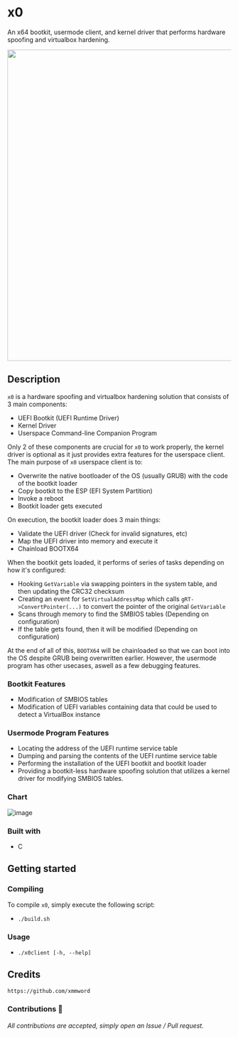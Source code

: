 # x0
An x64 bootkit, usermode client, and kernel driver that performs hardware spoofing and virtualbox hardening.

<div align="center">
    <img src="https://user-images.githubusercontent.com/105472509/195727127-49de8c41-5af5-4b9a-af33-028735e21c98.PNG" width="700px"><br>
</div>

## Description
`x0` is a hardware spoofing and virtualbox hardening solution that consists of 3 main components:
- UEFI Bootkit (UEFI Runtime Driver)
- Kernel Driver
- Userspace Command-line Companion Program

Only 2 of these components are crucial for `x0` to work properly, the kernel driver is optional as it just provides extra features for the userspace client.
The main purpose of `x0` userspace client is to:
- Overwrite the native bootloader of the OS (usually GRUB) with the code of the bootkit loader
- Copy bootkit to the ESP (EFI System Partition)
- Invoke a reboot
- Bootkit loader gets executed

On execution, the bootkit loader does 3 main things:
- Validate the UEFI driver (Check for invalid signatures, etc)
- Map the UEFI driver into memory and execute it
- Chainload BOOTX64

When the bootkit gets loaded, it performs of series of tasks depending on how it's configured:
- Hooking `GetVariable` via swapping pointers in the system table, and then updating the CRC32 checksum
- Creating an event for `SetVirtualAddressMap` which calls `gRT->ConvertPointer(...)` to convert the pointer of the original `GetVariable`
- Scans through memory to find the SMBIOS tables    (Depending on configuration)
- If the table gets found, then it will be modified (Depending on configuration)

At the end of all of this, `BOOTX64` will be chainloaded so that we can boot into the OS despite GRUB being overwritten earlier. However, the usermode program has other usecases, aswell as a few debugging features.

### Bootkit Features
- Modification of SMBIOS tables
- Modification of UEFI variables containing data that could be used to detect a VirtualBox instance

### Usermode Program Features
- Locating the address of the UEFI runtime service table
- Dumping and parsing the contents of the UEFI runtime service table
- Performing the installation of the UEFI bootkit and bootkit loader
- Providing a bootkit-less hardware spoofing solution that utilizes a kernel driver for modifying SMBIOS tables.

### Chart
![image](https://user-images.githubusercontent.com/105472509/205988550-80a6d34f-fdde-4a12-aa56-af762e9e353e.png)

### Built with
- C

## Getting started
### Compiling
To compile `x0`, simply execute the following script:
- `./build.sh`

### Usage
- `./x0client [-h, --help]`

## Credits
```
https://github.com/xmmword
```
### Contributions 🎉
###### All contributions are accepted, simply open an Issue / Pull request.
